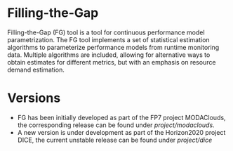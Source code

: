 # Filling-the-Gap

Filling-the-Gap (FG) tool is a tool for continuous performance model parametrization. The FG tool implements a set of statistical estimation algorithms to parameterize performance models from runtime monitoring data. Multiple algorithms are included, allowing for alternative ways to obtain estimates for different metrics, but with an emphasis on resource demand estimation. 

# Versions
* FG has been initially developed as part of the FP7 project MODAClouds, the corresponding release can be found under *project/modaclouds*.
* A new version is under development as part of the Horizon2020 project DICE, the current unstable release can be found under *project/dice*
